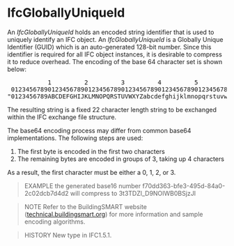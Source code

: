 # IfcGloballyUniqueId

An _IfcGloballyUniqueId_ holds an encoded string identifier that is used to uniquely identify an IFC object. An _IfcGloballyUniqueId_ is a Globally Unique Identifier (GUID) which is an auto-generated 128-bit number. Since this identifier is required for all IFC object instances, it is desirable to compress it to reduce overhead. The encoding of the base 64 character set is shown below:

<pre>
           1         2         3         4         5         6
 0123456789012345678901234567890123456789012345678901234567890123
"0123456789ABCDEFGHIJKLMNOPQRSTUVWXYZabcdefghijklmnopqrstuvwxyz_$";
</pre>


The resulting string is a fixed 22 character length string to be exchanged within the IFC exchange file structure.

The base64 encoding process may differ from common base64 implementations. The following steps are used:

 1. The first byte is encoded in the first two characters
 2. The remaining bytes are encoded in groups of 3, taking up 4 characters

As a result, the first character must be either a 0, 1, 2, or 3.

> EXAMPLE the generated base16 number f70dd363-bfe3-495d-84a0-2c02dcb7d4d2 will compress to 3t3TDZl_D9NOIWB0BSjzJI

> NOTE  Refer to the BuildingSMART website ([technical.buildingsmart.org](http://technical.buildingsmart.org)) for more information and sample encoding algorithms.

> HISTORY  New type in IFC1.5.1.
